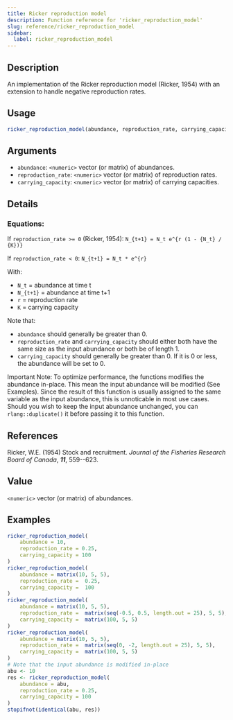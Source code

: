 ```yaml
---
title: Ricker reproduction model
description: Function reference for 'ricker_reproduction_model'
slug: reference/ricker_reproduction_model
sidebar:
  label: ricker_reproduction_model
---
```


## Description

An implementation of the Ricker reproduction model (Ricker, 1954) with
an extension to handle negative reproduction rates.

## Usage

```r
ricker_reproduction_model(abundance, reproduction_rate, carrying_capacity)
```

## Arguments

* `abundance`: `<numeric>` vector (or matrix) of abundances.
* `reproduction_rate`: `<numeric>` vector (or matrix) of reproduction rates.
* `carrying_capacity`: `<numeric>` vector (or matrix) of carrying capacities.

## Details

### Equations:

If `reproduction_rate >= 0` (Ricker, 1954):
`N_{t+1} = N_t e^{r (1 - {N_t} / {K})}`

If `reproduction_rate < 0`:
`N_{t+1} = N_t * e^{r}`

With:

* `N_t` = abundance at time t
* `N_{t+1}` = abundance at time t+1
* `r` = reproduction rate
* `K` = carrying capacity

Note that:

* `abundance` should generally be greater than 0.
* `reproduction_rate` and  `carrying_capacity` should either both have the same size as the input abundance or both be of length 1.
* `carrying_capacity` should generally be greater than 0. If it is 0 or less, the abundance will be set to 0.

Important Note:
To optimize performance, the functions modifies the abundance in-place.
This mean the input abundance will be modified (See Examples).
Since the result of this function is usually assigned to the same variable as the input abundance, this is unnoticable in most use cases.
Should you wish to keep the input abundance unchanged, you can `rlang::duplicate()` it before passing it to this function.

## References

Ricker, W.E. (1954) Stock and recruitment.
*Journal of the Fisheries Research Board of Canada*, ***11***, 559--623.

## Value

`<numeric>` vector (or matrix) of abundances.

## Examples

```r
ricker_reproduction_model(
    abundance = 10,
    reproduction_rate = 0.25,
    carrying_capacity = 100
)
ricker_reproduction_model(
    abundance = matrix(10, 5, 5),
    reproduction_rate =  0.25,
    carrying_capacity =  100
)
ricker_reproduction_model(
    abundance = matrix(10, 5, 5),
    reproduction_rate =  matrix(seq(-0.5, 0.5, length.out = 25), 5, 5),
    carrying_capacity =  matrix(100, 5, 5)
)
ricker_reproduction_model(
    abundance = matrix(10, 5, 5),
    reproduction_rate =  matrix(seq(0, -2, length.out = 25), 5, 5),
    carrying_capacity =  matrix(100, 5, 5)
)
# Note that the input abundance is modified in-place
abu <- 10
res <- ricker_reproduction_model(
    abundance = abu,
    reproduction_rate = 0.25,
    carrying_capacity = 100
)
stopifnot(identical(abu, res))
```

